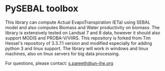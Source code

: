 # PySEBAL toolbox

This library can compute Actual EvapoTranspiration (ETa) using SEBAL model and also computes Biomass and Water productivity on biomass. The library is extensively tested on Landsat 7 and 8 data, however it should also support MODIS and PROBA-V/VIIRS. This repository is forked from Tim Hessel's repository of 3.3.7.1 version and modified especially for adding python 3 and linux support. 
The library will work in windows and linux machines, also on linux servers for big data processing.

For questions, please contact: s.pareeth@un-ihe.org


